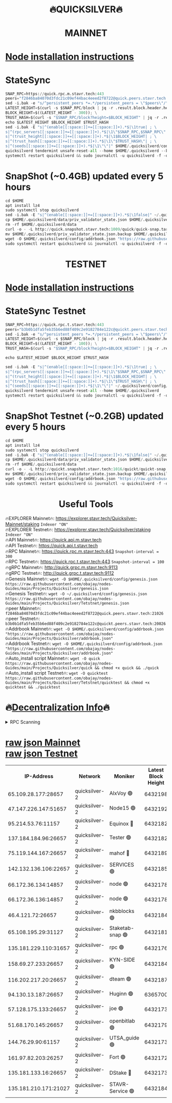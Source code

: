 <h1 align="center"> 🔥QUICKSILVER🔥</h1>

<h1 align="center"> MAINNET</h1>

[Node installation instructions](https://github.com/obajay/nodes-Guides/tree/main/Projects/Quicksilver)
=

# StateSync
```python
SNAP_RPC=https://quick.rpc.m.stavr.tech:443
peers="f2846ba84070d3fdc21c09ef44bac4eeed2f8722@quick.peers.stavr.tech:21026"
sed -i.bak -e "s/^persistent_peers *=.*/persistent_peers = \"$peers\"/" $HOME/.quicksilverd/config/config.toml
LATEST_HEIGHT=$(curl -s $SNAP_RPC/block | jq -r .result.block.header.height); \
BLOCK_HEIGHT=$((LATEST_HEIGHT - 300)); \
TRUST_HASH=$(curl -s "$SNAP_RPC/block?height=$BLOCK_HEIGHT" | jq -r .result.block_id.hash)
echo $LATEST_HEIGHT $BLOCK_HEIGHT $TRUST_HASH
sed -i.bak -E "s|^(enable[[:space:]]+=[[:space:]]+).*$|\1true| ; \
s|^(rpc_servers[[:space:]]+=[[:space:]]+).*$|\1\"$SNAP_RPC,$SNAP_RPC\"| ; \
s|^(trust_height[[:space:]]+=[[:space:]]+).*$|\1$BLOCK_HEIGHT| ; \
s|^(trust_hash[[:space:]]+=[[:space:]]+).*$|\1\"$TRUST_HASH\"| ; \
s|^(seeds[[:space:]]+=[[:space:]]+).*$|\1\"\"|" $HOME/.quicksilverd/config/config.toml
quicksilverd tendermint unsafe-reset-all --home $HOME/.quicksilverd --keep-addr-book
systemctl restart quicksilverd && sudo journalctl -u quicksilverd -f -o cat
```

# SnapShot (~0.4GB) updated every 5 hours
```python
cd $HOME
apt install lz4
sudo systemctl stop quicksilverd
sed -i.bak -E "s|^(enable[[:space:]]+=[[:space:]]+).*$|\1false|" ~/.quicksilverd/config/config.toml
cp $HOME/.quicksilverd/data/priv_validator_state.json $HOME/.quicksilverd/priv_validator_state.json.backup
rm -rf $HOME/.quicksilverd/data
curl -o - -L http://quick.snapshot.stavr.tech:1009/quick/quick-snap.tar.lz4 | lz4 -c -d - | tar -x -C $HOME/.quicksilverd --strip-components 2
mv $HOME/.quicksilverd/priv_validator_state.json.backup $HOME/.quicksilverd/data/priv_validator_state.json
wget -O $HOME/.quicksilverd/config/addrbook.json "https://raw.githubusercontent.com/obajay/nodes-Guides/main/Projects/Quicksilver/addrbook.json"
sudo systemctl restart quicksilverd && journalctl -u quicksilverd -f -o cat
```

<h1 align="center"> TESTNET</h1>

[Node installation instructions](https://github.com/obajay/nodes-Guides/tree/main/Projects/Quicksilver/Tetstnet)
=

# StateSync Testnet
```python
SNAP_RPC=https://quick.rpc.t.stavr.tech:443
peers="b3b0b1dfa5feb35b6ed88f409c2e9182784e122c@quickt.peers.stavr.tech:20026"
sed -i.bak -e "s/^persistent_peers *=.*/persistent_peers = \"$peers\"/" $HOME/.quicksilverd/config/config.toml
LATEST_HEIGHT=$(curl -s $SNAP_RPC/block | jq -r .result.block.header.height); \
BLOCK_HEIGHT=$((LATEST_HEIGHT - 100)); \
TRUST_HASH=$(curl -s "$SNAP_RPC/block?height=$BLOCK_HEIGHT" | jq -r .result.block_id.hash)

echo $LATEST_HEIGHT $BLOCK_HEIGHT $TRUST_HASH

sed -i.bak -E "s|^(enable[[:space:]]+=[[:space:]]+).*$|\1true| ; \
s|^(rpc_servers[[:space:]]+=[[:space:]]+).*$|\1\"$SNAP_RPC,$SNAP_RPC\"| ; \
s|^(trust_height[[:space:]]+=[[:space:]]+).*$|\1$BLOCK_HEIGHT| ; \
s|^(trust_hash[[:space:]]+=[[:space:]]+).*$|\1\"$TRUST_HASH\"| ; \
s|^(seeds[[:space:]]+=[[:space:]]+).*$|\1\"\"|" ~/.quicksilverd/config/config.toml
quicksilverd tendermint unsafe-reset-all --home $HOME/.quicksilverd
systemctl restart quicksilverd && sudo journalctl -u quicksilverd -f -o cat

```

# SnapShot Testnet (~0.2GB) updated every 5 hours
```python
cd $HOME
apt install lz4
sudo systemctl stop quicksilverd
sed -i.bak -E "s|^(enable[[:space:]]+=[[:space:]]+).*$|\1false|" ~/.quicksilverd/config/config.toml
cp $HOME/.quicksilverd/data/priv_validator_state.json $HOME/.quicksilverd/priv_validator_state.json.backup
rm -rf $HOME/.quicksilverd/data
curl -o - -L http://quickt.snapshot.stavr.tech:1016/quickt/quickt-snap.tar.lz4 | lz4 -c -d - | tar -x -C $HOME/.quicksilverd --strip-components 2
mv $HOME/.quicksilverd/priv_validator_state.json.backup $HOME/.quicksilverd/data/priv_validator_state.json
wget -O $HOME/.quicksilverd/config/addrbook.json "https://raw.githubusercontent.com/obajay/nodes-Guides/main/Projects/Quicksilver/Tetstnet/addrbook.json"
sudo systemctl restart quicksilverd && journalctl -u quicksilverd -f -o cat
```
 <h1 align="center"> Useful Tools</h1>

🔥EXPLORER Mainnet🔥:        https://explorer.stavr.tech/Quicksilver-Mainnet/staking    `Indexer "ON"` \
🔥EXPLORER Testnet🔥:        https://explorer.stavr.tech/Quicksilver/staking	        `Indexer "ON"` \
🔥API Mainnet🔥: 			 https://quick.api.m.stavr.tech \
🔥API Testnet🔥: 			 https://quick.api.t.stavr.tech \
🔥RPC Mainnet🔥:             https://quick.rpc.m.stavr.tech:443              `Snapshot-interval = 300` \
🔥RPC Testnet🔥:             https://quick.rpc.t.stavr.tech:443              `Snapshot-interval = 100` \
🔥gRPC Mainnet🔥:                    http://quick.grpc.m.stavr.tech:9113 \
🔥gRPC Testnet🔥:                    http://quick.grpc.t.stavr.tech:9112 \
🔥Genesis Mainnet🔥: `wget -O $HOME/.quicksilverd/config/genesis.json https://raw.githubusercontent.com/obajay/nodes-Guides/main/Projects/Quicksilver/genesis.json` \
🔥Genesis Testnet🔥: `wget -O ~/.quicksilverd/config/genesis.json https://raw.githubusercontent.com/obajay/nodes-Guides/main/Projects/Quicksilver/Tetstnet/genesis.json` \
🔥peer Mainnet🔥:					 `f2846ba84070d3fdc21c09ef44bac4eeed2f8722@quick.peers.stavr.tech:21026` \
🔥peer Testnet🔥:					 `b3b0b1dfa5feb35b6ed88f409c2e9182784e122c@quickt.peers.stavr.tech:20026` \
🔥Addrbook Mainnet🔥:    ```wget -O $HOME/.quicksilverd/config/addrbook.json "https://raw.githubusercontent.com/obajay/nodes-Guides/main/Projects/Quicksilver/addrbook.json"``` \
🔥Addrbook Testnet🔥:    ```wget -O $HOME/.quicksilverd/config/addrbook.json "https://raw.githubusercontent.com/obajay/nodes-Guides/main/Projects/Quicksilver/addrbook.json"``` \
🔥Auto_install script Mainnet🔥: ```wget -O quick https://raw.githubusercontent.com/obajay/nodes-Guides/main/Projects/Quicksilver/quick && chmod +x quick && ./quick``` \
🔥Auto_install script Testnet🔥: ```wget -O quicktest https://raw.githubusercontent.com/obajay/nodes-Guides/main/Projects/Quicksilver/Tetstnet/quicktest && chmod +x quicktest && ./quicktest```

🔥[Decentralization Info](https://github.com/obajay/StateSync-snapshots/tree/main/Projects/Quicksilver/Decentralization)🔥
=

<details>
<summary>RPC Scanning</summary>

<h2 align="center"> We scan nodes in real time every 4 hours. And we provide the final result of RPC endpoints.
We cannot influence the operation of these nodes in any way. </h2>


```python
If Voting Power is higher than 0 --> then the Node is a validator of the network and may be subject to attack and be a potential threat to the chain.
```
```python
We marked such validators with a red symbol
```

</details>

[raw json Mainnet](https://rpc-check.quickm.stavr.tech/quickm/rpc-quickm-result.json) \
[raw json Testnet](https://github.com/obajay/StateSync-snapshots/tree/main/Projects/Quicksilver/Rpc-Check-Testnet)
=


<table><tr><th>IP-Address</th><th>Network</th><th>Moniker</th><th>Latest Block Height</th><th>Earliest Block Height</th><th>Catching Up</th><th>Tx Index</th><th>Voting Power</th><th>Scan Time</th></tr><tr><td>65.109.28.177:28657</td><td>quicksilver-2</td><td>AlxVoy 🟢</td><td>6432198</td><td>3562001</td><td>False</td><td>off</td><td>0</td><td>2024-03-17T06:09:28.484494457UTC</td></tr><tr><td>47.147.226.147:51657</td><td>quicksilver-2</td><td>Node15 🟢</td><td>6432192</td><td>5151648</td><td>False</td><td>off</td><td>0</td><td>2024-03-17T06:08:53.284486996UTC</td></tr><tr><td>95.214.53.76:11157</td><td>quicksilver-2</td><td>Equinox 🔴</td><td>6432182</td><td>5322496</td><td>False</td><td>on</td><td>215790</td><td>2024-03-17T06:07:55.526219349UTC</td></tr><tr><td>137.184.184.96:26657</td><td>quicksilver-2</td><td>Tester 🟢</td><td>6432182</td><td>5550692</td><td>False</td><td>off</td><td>0</td><td>2024-03-17T06:07:56.368452597UTC</td></tr><tr><td>75.119.144.167:26657</td><td>quicksilver-2</td><td>mahof 🔴</td><td>6432189</td><td>5654794</td><td>False</td><td>on</td><td>287749</td><td>2024-03-17T06:08:35.782257837UTC</td></tr><tr><td>142.132.136.106:22657</td><td>quicksilver-2</td><td>SERVICES 🟢</td><td>6432185</td><td>5920001</td><td>False</td><td>on</td><td>0</td><td>2024-03-17T06:08:14.243404713UTC</td></tr><tr><td>66.172.36.134:14857</td><td>quicksilver-2</td><td>node 🟢</td><td>6432178</td><td>5950756</td><td>False</td><td>on</td><td>0</td><td>2024-03-17T06:07:31.284406214UTC</td></tr><tr><td>66.172.36.136:14857</td><td>quicksilver-2</td><td>node 🟢</td><td>6432178</td><td>5950756</td><td>False</td><td>on</td><td>0</td><td>2024-03-17T06:07:34.122774616UTC</td></tr><tr><td>46.4.121.72:26657</td><td>quicksilver-2</td><td>nkbblocks 🟢</td><td>6432184</td><td>6056301</td><td>False</td><td>on</td><td>0</td><td>2024-03-17T06:08:04.900863765UTC</td></tr><tr><td>65.108.195.29:31127</td><td>quicksilver-2</td><td>Staketab-snap 🟢</td><td>6432181</td><td>6075001</td><td>False</td><td>off</td><td>0</td><td>2024-03-17T06:07:49.090770887UTC</td></tr><tr><td>135.181.229.110:31657</td><td>quicksilver-2</td><td>rpc 🟢</td><td>6432176</td><td>6133480</td><td>False</td><td>on</td><td>0</td><td>2024-03-17T06:07:17.929128817UTC</td></tr><tr><td>158.69.27.233:26657</td><td>quicksilver-2</td><td>KYN-SIDE 🟢</td><td>6432184</td><td>6159001</td><td>False</td><td>on</td><td>0</td><td>2024-03-17T06:08:09.542615140UTC</td></tr><tr><td>116.202.217.20:26657</td><td>quicksilver-2</td><td>dteam 🟢</td><td>6432187</td><td>6169501</td><td>False</td><td>on</td><td>0</td><td>2024-03-17T06:08:24.876365346UTC</td></tr><tr><td>94.130.13.187:26657</td><td>quicksilver-2</td><td>Huginn 🟢</td><td>6365700</td><td>6231630</td><td>False</td><td>on</td><td>0</td><td>2024-03-17T06:08:14.480822643UTC</td></tr><tr><td>57.128.175.133:26657</td><td>quicksilver-2</td><td>joe 🟢</td><td>6432173</td><td>6246344</td><td>False</td><td>on</td><td>0</td><td>2024-03-17T06:07:04.865358333UTC</td></tr><tr><td>51.68.170.145:26657</td><td>quicksilver-2</td><td>openbitlab 🟢</td><td>6432179</td><td>6309483</td><td>False</td><td>on</td><td>0</td><td>2024-03-17T06:07:38.490369749UTC</td></tr><tr><td>144.76.29.90:61157</td><td>quicksilver-2</td><td>UTSA_guide 🟢</td><td>6432173</td><td>6316825</td><td>False</td><td>on</td><td>0</td><td>2024-03-17T06:07:04.583226160UTC</td></tr><tr><td>161.97.82.203:26257</td><td>quicksilver-2</td><td>Fort 🟢</td><td>6432172</td><td>6365727</td><td>False</td><td>on</td><td>0</td><td>2024-03-17T06:06:59.556829979UTC</td></tr><tr><td>135.181.133.16:26657</td><td>quicksilver-2</td><td>DStake 🔴</td><td>6432173</td><td>6378597</td><td>False</td><td>on</td><td>79272</td><td>2024-03-17T06:07:04.079899379UTC</td></tr><tr><td>135.181.210.171:21027</td><td>quicksilver-2</td><td>STAVR-Service 🟢</td><td>6432184</td><td>6430501</td><td>False</td><td>on</td><td>0</td><td>2024-03-17T06:08:09.953995582UTC</td></tr></table>
